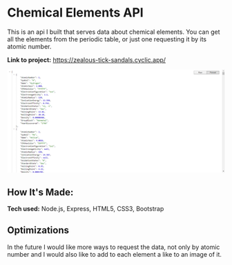 # Chemical Elements API
This is an api I built that serves data about chemical elements. You can get all the elements from the periodic table, or just one requesting it by its atomic number.

**Link to project:** https://zealous-tick-sandals.cyclic.app/

![json picture](public/img/json-picture.png)

## How It's Made:

**Tech used:** Node.js, Express, HTML5, CSS3, Bootstrap


## Optimizations

In the future I would like more ways to request the data, not only by atomic number and I would also like to add to each element a like to an image of it.




